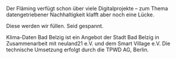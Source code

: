 Der Fläming verfügt schon über viele Digitalprojekte – zum Thema datengetriebener Nachhaltigkeit klafft aber noch eine Lücke.

Diese werden wir füllen. Seid gespannt.




Klima-Daten Bad Belzig ist ein Angebot der Stadt Bad Belzig in Zusammenarbeit mit neuland21 e.V. und dem Smart Village e.V. 
Die technische Umsetzung erfolgt durch die TPWD AG, Berlin. 
